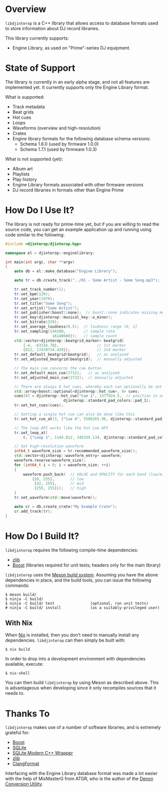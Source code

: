 Overview
========

`libdjinterop` is a C++ library that allows access to database formats used to store information about DJ record libraries.

This library currently supports:

* Engine Library, as used on "Prime"-series DJ equipment.

State of Support
================

The library is currently in an early alpha stage, and not all features are implemented yet.  It currently supports only the Engine Library format.

What is supported:

* Track metadata
* Beat grids
* Hot cues
* Loops
* Waveforms (overview and high-resolution)
* Crates
* Engine library formats for the following database schema versions:
  * Schema 1.6.0 (used by firmware 1.0.0)
  * Schema 1.7.1 (used by firmware 1.0.3)

What is not supported (yet):

* Album art
* Playlists
* Play history
* Engine Library formats associated with other firmware versions
* DJ record libraries in formats other than Engine Prime

How Do I Use It?
================

The library is not ready for prime-time yet, but if you are willing to read the source code, you can get an example application up and running using code similar to the following:

```c++
#include <djinterop/djinterop.hpp>

namespace el = djinterop::enginelibrary;

int main(int argc, char **argv)
{
    auto db = el::make_database("Engine Library");

    auto tr = db.create_track("../01 - Some Artist - Some Song.mp3");

    tr.set_track_number(1);
    tr.set_bpm(120);
    tr.set_year(1970);
    tr.set_title("Some Song");
    tr.set_artist("Some Artist");
    tr.set_publisher(boost::none);  // boost::none indicates missing metadata
    tr.set_key(djinterop::musical_key::a_minor);
    tr.set_bitrate(320);
    tr.set_average_loudness(0.5);  // loudness range (0, 1]
    tr.set_sampling({44100,        // sample rate
                     16140600});   // sample count
    std::vector<djinterop::beatgrid_marker> beatgrid{
        {-4, -83316.78},                 // 1st marker
        {812, 17470734.439}};            // 2nd marker
    tr.set_default_beatgrid(beatgrid);   // as analyzed
    tr.set_adjusted_beatgrid(beatgrid);  // manually adjusted

    // The main cue concerns the cue button
    tr.set_default_main_cue(2732);   // as analyzed
    tr.set_adjusted_main_cue(2732);  // manually adjusted

    // There are always 8 hot cues, whereby each can optionally be set
    std::array<boost::optional<djinterop::hot_cue>, 8> cues;
    cues[0] = djinterop::hot_cue{"Cue 1", 1377924.5,  // position in number of samples
                          djinterop::standard_pad_colors::pad_1};
    tr.set_hot_cues(cues);

    // Setting a single hot cue can also be done like this
    tr.set_hot_cue_at(3, {"Cue 4", 5508265.96, djinterop::standard_pad_colors::pad_4});

    // The loop API works like the hot cue API
    tr.set_loop_at(
        0, {"Loop 1", 1144.012, 345339.134, djinterop::standard_pad_colors::pad_1});

    // Set high-resolution waveform
    int64_t waveform_size = tr.recommended_waveform_size();
    std::vector<djinterop::waveform_entry> waveform;
    waveform.reserve(waveform_size);
    for (int64_t i = 0; i < waveform_size; ++i)
    {
        waveform.push_back(  // VALUE and OPACITY for each band (low/mid/high)
            {{0, 255},       // low
             {42, 255},      // mid
             {255, 255}});   // high
    }
    tr.set_waveform(std::move(waveform));

    auto cr = db.create_crate("My Example Crate");
    cr.add_track(tr);
}
```

How Do I Build It?
============================

`libdjinterop` requires the following compile-time dependencies:

* [zlib](http://zlib.net)
* [Boost](https://boost.org) (libraries required for unit tests; headers only for the main library)

`libdjinterop` uses the [Meson build system](https://mesonbuild.com).  Assuming you have the above dependencies in place, and the build tools, you can issue the following commands:

```
$ meson build/
$ ninja -C build/
$ ninja -C build/ test                (optional, run unit tests)
# ninja -C build/ install             (as a suitably-privileged user)
```

## With Nix

When [Nix](http://nixos.org/nix) is installed, then you don't need to manually install any
dependencies.
`libdjinterop` can then simply be built with:

```
$ nix build
```

In order to drop into a development environment with dependencies available, execute:

```
$ nix-shell
```

You can then build `libdjinterop` by using Meson as described above.
This is advantageous when developing since it only recompiles sources that it needs to.

Thanks To
=========

`libdjinterop` makes use of a number of software libraries, and is extremely grateful for:

* [Boost](https://boost.org)
* [SQLite](https://sqlite.org)
* [SQLite Modern C++ Wrapper](https://github.com/SqliteModernCpp/sqlite_modern_cpp)
* [zlib](http://zlib.net)
* [ClangFormat](https://clang.llvm.org/docs/ClangFormat.html)

Interfacing with the Engine Library database format was made a lot easier with the help of MixMasterG from ATGR, who is the author of the [Denon Conversion Utility](https://sellfy.com/atgr_production_team).
